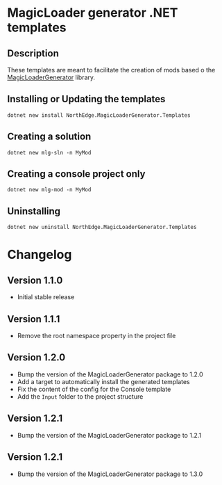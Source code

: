 # MagicLoader generator .NET templates

## Description
These templates are meant to facilitate the creation of mods based o the [MagicLoaderGenerator](https://github.com/North-Edge/MagicLoaderGenerator) library.

## Installing or Updating the templates
`dotnet new install NorthEdge.MagicLoaderGenerator.Templates`

## Creating a solution
`dotnet new mlg-sln -n MyMod`

## Creating a console project only
`dotnet new mlg-mod -n MyMod`

## Uninstalling
`dotnet new uninstall NorthEdge.MagicLoaderGenerator.Templates`

# Changelog
## Version 1.1.0
- Initial stable release
## Version 1.1.1
- Remove the root namespace property in the project file
## Version 1.2.0
- Bump the version of the MagicLoaderGenerator package to 1.2.0
- Add a target to automatically install the generated templates
- Fix the content of the config for the Console template
- Add the `Input` folder to the project structure 
## Version 1.2.1
- Bump the version of the MagicLoaderGenerator package to 1.2.1
## Version 1.2.1
- Bump the version of the MagicLoaderGenerator package to 1.3.0
